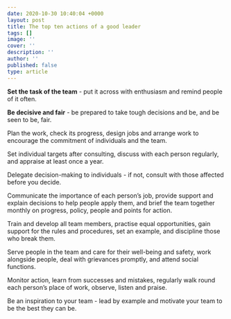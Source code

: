 ```yaml
---
date: 2020-10-30 10:40:04 +0000
layout: post
title: The top ten actions of a good leader
tags: []
image: ''
cover: ''
description: ''
author: ''
published: false
type: article
---
```

**Set the task of the team** - put it across with enthusiasm and remind people of it often.

**Be decisive and fair** - be prepared to take tough decisions and be, and be seen to be, fair.

Plan the work, check its progress, design jobs and arrange work to encourage the commitment of individuals and the team.

Set individual targets after consulting, discuss with each person regularly, and appraise at least once a year.

Delegate decision-making to individuals - if not, consult with those affected before you decide.

Communicate the importance of each person’s job, provide support and explain decisions to help people apply them, and brief the team together monthly on progress, policy, people and points for action.

Train and develop all team members, practise equal opportunities, gain support for the rules and procedures, set an example, and discipline those who break them.

Serve people in the team and care for their well-being and safety, work alongside people, deal with grievances promptly, and attend social functions.

Monitor action, learn from successes and mistakes, regularly walk round each person’s place of work, observe, listen and praise.

Be an inspiration to your team - lead by example and motivate your team to be the best they can be.